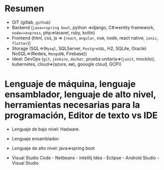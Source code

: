 # Resumen

- GIT (gitlab, `github`)
- Backend (`java=>spring boot`, python =>django, C#=>entity framework, `node=>express`, php=>laravel, ruby, kotlin)
- Frontend (html, css, js => (`react`, `angular`, vue, node, react native, `ionic`, `flutter`))
- Storage (SQL=>(`Mysql`, SQLServer, `PostgreSQL`, H2, SQLite, Oracle)  NoSQL=>(Redeis, `MongoDB`, Firebase))
- Ideal: DevOps (`git`, `jenkins`, `docker`, prueba unitaria=>(`junit`, mockito), kubernetes, cloud=>(azure, `AWS`, gooogle cloud, GCP))


# Lenguaje de máquina, lenguaje ensamblador, lenguaje de alto nivel, herramientas necesarias para la programación, Editor de texto vs IDE

* Lenguaje de bajo nivel: Hadware.
* Lenguaje ensamblador:
* Lenguaje de alto nivel: java=>spring boot

* Visual Studio Code - Netbeans - Intelllij Idea - Eclipse - Android Studio - Visual Studio